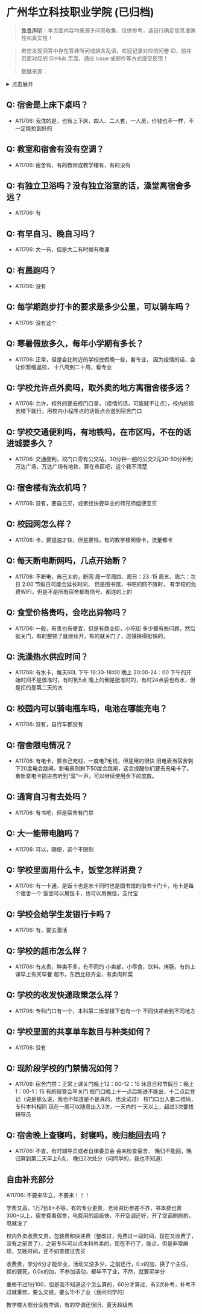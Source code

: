 # 广州华立科技职业学院 (已归档)

> [免责声明](https://colleges.chat/#_3)：本页面内容均来源于问卷收集，仅供参考，请自行确定信息准确性和真实性！

> 若您发现回答中存在答非所问或胡言乱语，欢迎记录对应的问卷 ID，前往页面对应的 GitHub 页面，通过 issue 或邮件等方式提交反馈！

> 数据来源：

<details><summary>点击展开</summary>
<ul>
<li>A11706: 匿名 (2022 年 06 月)</li>
</ul>
</details>

## Q: 宿舍是上床下桌吗？

- A11706: 我住的是，也有上下床，四人、二人套，一人房，价钱也不一样，不一定能抢到好的

## Q: 教室和宿舍有没有空调？

- A11706: 宿舍有，有的教师或教学楼有，有的没有

## Q: 有独立卫浴吗？没有独立浴室的话，澡堂离宿舍多远？

- A11706: 有

## Q: 有早自习、晚自习吗？

- A11706: 大一有，但是大二有时候有晚课

## Q: 有晨跑吗？

- A11706: 没有

## Q: 每学期跑步打卡的要求是多少公里，可以骑车吗？

- A11706: 没有这个

## Q: 寒暑假放多久，每年小学期有多长？

- A11706: 正常，但是会比附近的学校放假晚一些，看专业，
因为疫情的话，会让你暂缓返校，
十八周到二十周，看专业

## Q: 学校允许点外卖吗，取外卖的地方离宿舍楼多远？

- A11706: 允许，校外的要去校门口拿，（疫情的话，可能就不让点），校内的宿舍楼下就行，用校内小程序点的话饭点会送到宿舍门口

## Q: 学校交通便利吗，有地铁吗，在市区吗，不在的话进城要多久？

- A11706: 交通便利，校门口旁有公交站，30分钟一趟的公交2元30-50分钟到万达广场，万达广场有地铁，算在市区吧，这个我不清楚

## Q: 宿舍楼有洗衣机吗？

- A11706: 没有，要自己买，或者找快要毕业的师兄师姐便宜买

## Q: 校园网怎么样？

- A11706: 卡，要提速才快，但是要钱，有的教学楼网很卡，流量都卡

## Q: 每天断电断网吗，几点开始断？

- A11706: 不断电，自己关的，断网
周一至周四、周日：23 :15
周五、周六：次日 2:00
节假日可能会延长时间，
但是图书馆，书吧的网不限时，
有学校的免费WIFI，但是不是所有宿舍都有信号、都连的上的

## Q: 食堂价格贵吗，会吃出异物吗？

- A11706: 一般，有贵也有便宜，但是有商业街，小吃街
多少都有些问题，然后就关门，有的整顿了就继续开，有的就关门了，店铺换得挺快的，

## Q: 洗澡热水供应时间？

- A11706: 有水卡，每天60L
下午 16:30-18:00
晚上 20:00-24：00
下午的开始时间不是很准时，有时到5点
晚上的倒是挺准时的，有时24点后也有水，但是扣的是第二天的水

## Q: 校园内可以骑电瓶车吗，电池在哪能充电？

- A11706: 没有，自行车都没有

## Q: 宿舍限电情况？

- A11706: 有电卡，要自己充钱，一度电7毛钱，但是用的很快
旧电表当宿舍剩下20度电会跳闸，新电表则剩下50度会跳闸，这会提醒你们要去充电卡了。重新拿电卡插进去听到“滴”一声，可以继续使用余下的度数。

## Q: 通宵自习有去处吗？

- A11706: 有书吧，但是宿舍有门禁

## Q: 大一能带电脑吗？

- A11706: 可以，随便，这个不限制

## Q: 学校里面用什么卡，饭堂怎样消费？

- A11706: 有一卡通，是饭卡也是水卡同时也是图书馆的借书卡门卡，电卡是每个宿舍一个
饭堂可以用饭卡，也可以用微信，支付宝

## Q: 学校会给学生发银行卡吗？

- A11706: 有，要去激活

## Q: 学校的超市怎么样？

- A11706: 有点贵，种类不多，有不同的
小卖部，小零食，饮料，烤肠，有的上课早上有买早餐
超市，东西比较齐全，有卖肉和菜

## Q: 学校的收发快递政策怎么样？

- A11706: 专科门口有一个，本科第二饭堂楼下也有一个
不同快递会到不同地方

## Q: 学校里面的共享单车数目与种类如何？

- A11706: 没有

## Q: 现阶段学校的门禁情况如何？

- A11706: 宿舍门禁：正常上课关门晚上12：00-12：15
休息日和节假日：晚上1：00-1：15
有的宿管会早关门
校门口晚上十一点后能进不能出，十二点后登记（说是那么说，我也不知道是不是真的，也没试过）
校门口出入要二维码，专科本科相同
现在一周可以随意出入3次，一天内的
一天以上，超过3次要找辅导员

## Q: 宿舍晚上查寝吗，封寝吗，晚归能回去吗？

- A11706: 不查，有时辅导员或者自律委员会 会来检查宿舍，
晚归不能回，晚归算到第二天早上6点，
晚归2次处分（问同学的，我也不知道）

## 自由补充部分

A11706: 不要来华立，不要来！！！

学费又高，1万7到8+不等，有的专业更贵，老师资历参差不齐，书本费也贵300+以上，宿舍费看宿舍，电费用的超级快，不开空调还好，开了空调刷刷的，电就没了

校内外卖收费又贵，包装费和快递费（整改过，免费过一段时间，现在又收费了，没有之前贵了），之前专科可以点本科外卖的，现在不行了，能点，但是非常麻烦，又晚时间，还不如直接过去买

收费贵，学分6分才能毕业，活动又没多少，之前还行，0.x的加，换了个主任，抠的要死，0.0x的加，不参加活动，都毕不了业，不然，就要买学分

重修不过1分100，但是我不知道这个怎么算的，60分才算过，有2次补考，补考不过就重修，要么交钱，要么毕不了业（我问同学的）

教学楼大部分没有空调，有的空调还很旧，夏天超级热